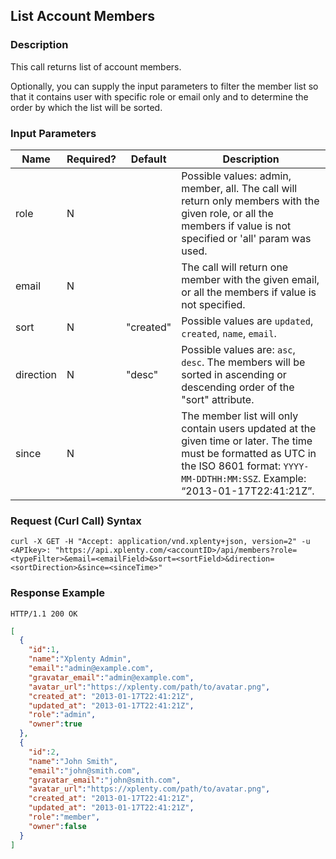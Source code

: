 ## List Account Members

### Description
This call returns list of account members.

Optionally, you can supply the input parameters to filter the member list so that it contains
user with specific role or email only and to determine the order by which the list will be sorted.


### Input Parameters

|Name|Required?|Default|Description|
|----|---------|-------|-----------|
role|N| |Possible values: admin, member, all. The call will return only members with the given role, or all the members if value is not specified or 'all' param was used.
email|N| |The call will return one member with the given email, or all the members if value is not specified.
sort|N|"created"|Possible values are  ```updated```, ```created```, ```name```, ```email```.
direction|N|"desc"|Possible values are: ```asc```, ```desc```. The members will be sorted in ascending or descending order of the "sort" attribute.
since|N| |The member list will only contain users updated at the given time or later. The time must be formatted as UTC in the ISO 8601 format: ```YYYY-MM-DDTHH:MM:SSZ```. Example: “2013-01-17T22:41:21Z”.

### Request (Curl Call) Syntax
```shell
curl -X GET -H "Accept: application/vnd.xplenty+json, version=2" -u <APIkey>: "https://api.xplenty.com/<accountID>/api/members?role=<typeFilter>&email=<emailField>&sort=<sortField>&direction=<sortDirection>&since=<sinceTime>"
```

### Response Example
```HTTP
HTTP/1.1 200 OK
```

```json
[
  {
    "id":1,
    "name":"Xplenty Admin",
    "email":"admin@example.com",
    "gravatar_email":"admin@example.com",
    "avatar_url":"https://xplenty.com/path/to/avatar.png",
    "created_at": "2013-01-17T22:41:21Z",
    "updated_at": "2013-01-17T22:41:21Z",
    "role":"admin",
    "owner":true
  },
  {
    "id":2,
    "name":"John Smith",
    "email":"john@smith.com",
    "gravatar_email":"john@smith.com",
    "avatar_url":"https://xplenty.com/path/to/avatar.png",
    "created_at": "2013-01-17T22:41:21Z",
    "updated_at": "2013-01-17T22:41:21Z",
    "role":"member",
    "owner":false
  }
]
```
